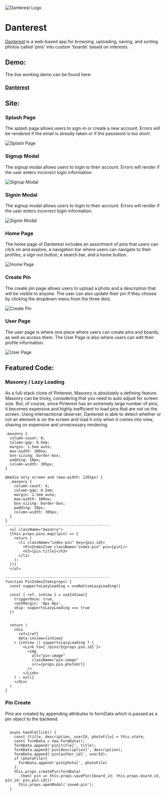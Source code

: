 ![Danterest Logo](app/assets/images/danterestLogo.png)

# Danterest
[Danterest](https://danterestt.herokuapp.com/#/) is a web-based app for browsing, uploading, saving, and sorting photos called 'pins' into custom 'boards' based on interests.

## Demo:
The live working demo can be found here:
### [Danterest](https://danterestt.herokuapp.com/#/)

## Site:
### Splash Page
The splash page allows users to sign-in or create a new account. Errors will be rendered if the email is already taken or if the password is too short.

![Splash Page](app/assets/images/danterest_splash2.gif)

### Signup Modal
The signup modal allows users to login to their account. Errors will render if the user enters incorrect login information.

![Signup Modal](app/assets/images/sign-up.png)

### Signin Modal
The signup modal allows users to login to their account. Errors will render if the user enters incorrect login information.

![Signin Modal](app/assets/images/sign-in.png)

### Home Page
The home page of Danterest includes an assortment of pins that users can click on and explore, a navigation bar where users can navigate to their profiles,
a sign out button, a search bar, and a home button.

![Home Page](app/assets/images/home-page.png)

### Create Pin
The create pin page allows users to upload a photo and a description that will be visible to anyone. The user can also update their pin if they choose by clicking
the dropdown menu from the three dots.

![Create Pin](app/assets/images/create_pin.png)

### User Page
The user page is where one place where users can create pins and boards, as well as access them. The User Page is also where users can edit their profile information.

![User Page](app/assets/images/user_page.png)

## Featured Code:
### Masonry / Lazy Loading
As a full-stack clone of Pinterest, Masonry is absolutely a defining feature. Masonry can be tricky, considering that you need to auto adjust for screen size. But, of course, since Pinterest has an extremely large number of pins, it becomes expensive and highly inefficient to load pins that are not on the screen. 
Using intersectional observer, Danterest is able to detect whether or not an element is on the screen and load it only when it comes into view, shaving on expensive and unnecessary rendering.
```
.masonry {
  column-count: 8;
  column-gap: 0.5em;
  margin: 1.5em auto;
  max-width: 100vw;
  box-sizing: border-box;
  padding: 10px;
  column-width: 305px;
}

@media only screen and (max-width: 1201px) {
  .masonry {
    column-count: 4;
    column-gap: 0.5em;
    margin: 1.5em auto;
    max-width: 100vw;
    box-sizing: border-box;
    padding: 10px;
    column-width: 305px;
  }
}
-----------------------------------------------
  <ul className="masonry">
  {this.props.pins.map((pin) => {
    return (
      <li className="index-pin" key={pin.id}>
        <PinIndexItem className="index-pin" pin={pin}/>
        <h3>{pin.title}</h3>
      </li>
    );
  })}
  </ul>

-----------------------------------------------
function PinIndexItem(props) {
  const supportsLazyLoading = useNativeLazyLoading()

  const { ref, inView } = useInView({
    triggerOnce: true,
    rootMargin: '0px 0px',
    skip: supportsLazyLoading === true
  })


  return (
    <div
      ref={ref}
      data-inview={inView}
    > {inView || supportsLazyLoading ? (
        <Link to={`/pins/${props.pin.id}`}>
          <img 
            alt="pin-image"
            className="pin-image" 
            src={props.pin.photoUrl}
          />
        </Link>
    ) : null}
    </div>
  )
}
```
### Pin Create

Pins are created by appending attributes to formData which is passed as a pin object to the backend.
```

  async handleClick() {
    const {title, description, userId, photoFile} = this.state;
    const formData = new FormData();
    formData.append('pin[title]', title);
    formData.append('pin[description]', description);
    formData.append('pin[author_id]', userId);
    if (photoFile){
      formData.append('pin[photo]', photoFile)
    };
    this.props.createPin(formData)
      .then( pin => this.props.savePin({board_id: this.props.board.id, pin_id: pin.pin.id}))
      this.props.openModal('saved-pin');
  }
```